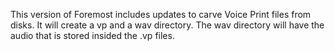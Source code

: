This version of Foremost includes updates to carve Voice Print files from
disks. It will create a vp and a wav directory. The wav directory will have the
audio that is stored insided the .vp files.
